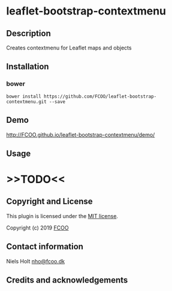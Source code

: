 # leaflet-bootstrap-contextmenu


## Description
Creates contextmenu for Leaflet maps and objects

## Installation
### bower
`bower install https://github.com/FCOO/leaflet-bootstrap-contextmenu.git --save`

## Demo
http://FCOO.github.io/leaflet-bootstrap-contextmenu/demo/ 

## Usage

# >>TODO<< #

<!-- 
### options
| Id | Type | Default | Description |
| :--: | :--: | :-----: | --- |
| options1 | boolean | true | If <code>true</code> the ... |
| options2 | string | null | Contain the ... |

### Methods

    .methods1( arg1, arg2,...): Do something
    .methods2( arg1, arg2,...): Do something else

 -->

## Copyright and License
This plugin is licensed under the [MIT license](https://github.com/FCOO/leaflet-bootstrap-contextmenu/LICENSE).

Copyright (c) 2019 [FCOO](https://github.com/FCOO)

## Contact information
Niels Holt nho@fcoo.dk

## Credits and acknowledgements
